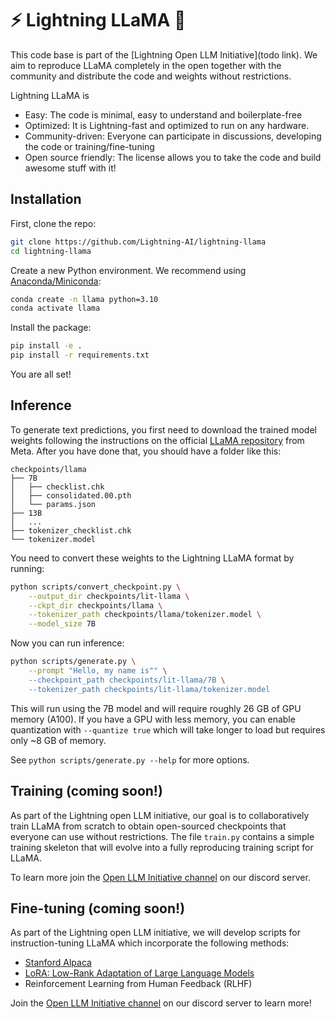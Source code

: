 # ⚡ Lightning LLaMA 🦙

This code base is part of the [Lightning Open LLM Initiative](todo link). We aim to reproduce LLaMA completely in the open together with the community and distribute the code and weights without restrictions.

Lightning LLaMA is

- Easy: The code is minimal, easy to understand and boilerplate-free
- Optimized: It is Lightning-fast and optimized to run on any hardware.
- Community-driven: Everyone can participate in discussions, developing the code or training/fine-tuning
- Open source friendly: The license allows you to take the code and build awesome stuff with it!


## Installation

First, clone the repo:

```bash
git clone https://github.com/Lightning-AI/lightning-llama
cd lightning-llama
```

Create a new Python environment. We recommend using [Anaconda/Miniconda](https://docs.conda.io/en/latest/miniconda.html):

```bash
conda create -n llama python=3.10
conda activate llama
```

Install the package:

```bash
pip install -e .
pip install -r requirements.txt
```

You are all set!


## Inference

To generate text predictions, you first need to download the trained model weights following the instructions on the official [LLaMA repository](https://github.com/facebookresearch/llama) from Meta. After you have done that, you should have a folder like this:

```
checkpoints/llama
├── 7B
│   ├── checklist.chk
│   ├── consolidated.00.pth
│   └── params.json
├── 13B
│   ...
├── tokenizer_checklist.chk
└── tokenizer.model
```

You need to convert these weights to the Lightning LLaMA format by running:

```bash
python scripts/convert_checkpoint.py \
    --output_dir checkpoints/lit-llama \
    --ckpt_dir checkpoints/llama \
    --tokenizer_path checkpoints/llama/tokenizer.model \
    --model_size 7B
```

Now you can run inference:

```bash
python scripts/generate.py \
    --prompt "Hello, my name is"" \
    --checkpoint_path checkpoints/lit-llama/7B \
    --tokenizer_path checkpoints/lit-llama/tokenizer.model
```

This will run using the 7B model and will require roughly 26 GB of GPU memory (A100). If you have a GPU with less memory, you can enable quantization with `--quantize true` which will take longer to load but requires only ~8 GB of memory.

See `python scripts/generate.py --help` for more options.


## Training (coming soon!)

As part of the Lightning open LLM initiative, our goal is to collaboratively train LLaMA from scratch to obtain open-sourced checkpoints that everyone can use without restrictions. The file `train.py` contains a simple training skeleton that will evolve into a fully reproducing training script for LLaMA.

To learn more join the [Open LLM Initiative channel](todo) on our discord server.

## Fine-tuning (coming soon!)

As part of the Lightning open LLM initiative, we will develop scripts for instruction-tuning LLaMA which incorporate the following methods:
- [Stanford Alpaca](https://github.com/tatsu-lab/stanford_alpaca)
- [LoRA: Low-Rank Adaptation of Large Language Models](https://arxiv.org/abs/2106.09685)
- Reinforcement Learning from Human Feedback (RLHF)

Join the [Open LLM Initiative channel](todo) on our discord server to learn more!
